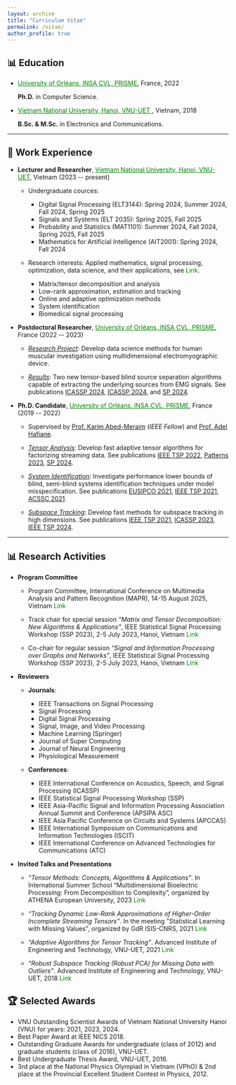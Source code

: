 ```yaml
---
layout: archive
title: "Curriculum Vitae"
permalink: /vitae/
author_profile: true
---
```


## 📊 Education

* <a href="https://www.univ-orleans.fr/fr/prisme/presentation/le-labo" style="color: green; text-decoration: underline; ">University of Orléans, INSA CVL, PRISME</a>, France, 2022

    **Ph.D.** in Computer Science.
      
 * <a href="https://vnu.edu.vn/eng/" style="color: green; text-decoration: underline; ">Vietnam National University, Hanoi, VNU-UET </a>, Vietnam, 2018 

    **B.Sc. & M.Sc.** in Electronics and Communications.

---
## 💼 Work Experience

* **Lecturer and Researcher**, <a href="https://vnu.edu.vn/eng/" style="color: green; text-decoration: underline; ">Vietnam National University, Hanoi, VNU-UET</a>, Vietnam (2023 -- present)
     - Undergraduate cources: 
          - Digital Signal Processing (ELT3144): Spring  2024, Summer 2024, Fall 2024, Spring 2025
          - Signals and Systems (ELT 2035): Spring 2025, Fall 2025
          - Probability and Statistics (MAT1101):  Summer 2024, Fall 2024, Spring 2025, Fall 2025
          - Mathematics for Artificial Intelligence (AIT2001):  Spring 2024, Fall 2024
         

     - Research interests: Applied mathematics, signal processing, optimization, data science, and their applications, see  <a href="https://avitech.uet.vnu.edu.vn/en/tools-for-complex-systems_page/" style="color: green; text-decoration: none; "><i class="fas fa-fw  fa-external-link-square-alt zoom"></i>Link</a>.
          - Matrix/tensor decomposition and analysis
          - Low-rank approximation, estimation and tracking
          - Online and adaptive optimization methods
          - System identification
          - Biomedical signal processing

* **Postdoctoral Researcher**, <a href="https://www.univ-orleans.fr/fr/prisme/presentation/le-labo" style="color: green; text-decoration: underline; ">University of Orléans, INSA CVL, PRISME</a>, France (2022 -- 2023)
  
     - <span style="text-decoration:underline">*Research Project*</span>: Develop data science methods for human muscular investigation using multidimensional electromyographic device.
       
     - <span style="text-decoration:underline">*Results*</span>: Two new tensor-based blind source separation algorithms capable of extracting the underlying sources from EMG signals. See publications [ICASSP 2024](https://ieeexplore.ieee.org/document/10447387),  [ICASSP 2024](https://ieeexplore.ieee.org/document/10447269), and [SP 2024](https://doi.org/10.1016/j.sigpro.2024.109483).
 
* **Ph.D. Candidate**, <a href="https://www.univ-orleans.fr/fr/prisme/presentation/le-labo" style="color: green; text-decoration: underline; ">University of Orléans, INSA CVL, PRISME</a>, France (2019 -- 2022)
 
   - Supervised by [Prof. Karim Abed-Meraim](https://scholar.google.com.vn/citations?user=kiUTN4wAAAAJ&hl=en) (*IEEE Fellow*) and  [Prof. Adel Hafiane](https://scholar.google.com.vn/citations?user=-N_BN4kAAAAJ&hl=en).
    
   - <span style="text-decoration:underline">*Tensor Analysis*</span>: Develop fast adaptive tensor algorithms for factorizing streaming data.  See publications [IEEE TSP 2022](https://ieeexplore.ieee.org/document/9866940), [Patterns 2023](https://www.sciencedirect.com/science/article/pii/S2666389923001046), [SP 2024](https://www.sciencedirect.com/science/article/pii/S0165168423003717).
    		
   - <span style="text-decoration:underline">*System Identification*</span>: Investigate performance lower bounds of blind, semi-blind systems identification techniques under model misspecification.  See publications [EUSIPCO 2021](https://ieeexplore.ieee.org/document/9615921), [IEEE TSP 2021](https://ieeexplore.ieee.org/document/9537597), [ACSSC 2021](https://ieeexplore.ieee.org/document/9723265).
  
   - <span style="text-decoration:underline">*Subspace Tracking*</span>: Develop fast methods for subspace tracking in high dimensions. See publications [IEEE TSP 2021](https://ieeexplore.ieee.org/document/9381678), [ICASSP 2023](https://ieeexplore.ieee.org/document/10094931), [IEEE TSP 2024](https://ieeexplore.ieee.org/document/10379829).
 

---
## 📊  Research Activities

* **Program Committee**

  - Program Committee, International Conference on Multimedia Analysis and Pattern Recognition (MAPR), 14-15 August 2025, Vietnam <a href="https://mapr.uit.edu.vn/" style="color: green; text-decoration: none; "><i class="fas fa-fw  fa-external-link-square-alt zoom"></i>Link</a>
  
   - Track chair for special session *“Matrix and Tensor Decomposition: New Algorithms & Applications”*,  IEEE Statistical Signal Processing Workshop (SSP 2023), 2-5 July 2023, Hanoi, Vietnam <a href="https://www.ssp2023.org/SS3.html" style="color: green; text-decoration: none; "><i class="fas fa-fw  fa-external-link-square-alt zoom"></i>Link</a>

   - Co-chair for regular session *“Signal and Information Processing over Graphs and Networks”*,  IEEE Statistical Signal Processing Workshop (SSP 2023), 2-5 July 2023, Hanoi, Vietnam  <a href="https://www.ssp2023.org/call4papers.html" style="color: green; text-decoration: none; "><i class="fas fa-fw  fa-external-link-square-alt zoom"></i>Link</a>
 
* **Reviewers** 

   - **Journals**: 
      - IEEE Transactions on Signal Processing
      - Signal Processing
      - Digital Signal Processing
      - Signal, Image, and Video Processing
      - Machine Learning (Springer)
      - Journal of Super Computing
      - Journal of Neural Engineering  
      - Physiological Measurement

   - **Conferences**:
      -  IEEE International Conference on Acoustics, Speech, and Signal Processing (ICASSP)
      -  IEEE Statistical Signal Processing Workshop (SSP)
      -  IEEE Asia-Pacific Signal and Information Processing Association Annual Summit and Conference (APSIPA ASC)
      -  IEEE Asia Pacific Conference on Circuits and Systems (APCCAS)
      -  IEEE International Symposium on Communications and Information Technologies (ISCIT)
      -  IEEE International Conference on Advanced Technologies for Communications (ATC)


* **Invited Talks and Presentations**

   - *“Tensor Methods: Concepts, Algorithms & Applications”*. In International Summer School “Multidimensional Bioelectric Processing: From Decomposition to Complexity”, organized by ATHENA European University, 2023 <a href="https://www.lestudium-ias.com/events/multidimensional-bioelectric-processing-decomposition-complexity" style="color: green; text-decoration: none; "><i class="fas fa-fw  fa-external-link-square-alt zoom"></i>Link</a>
     
   - *“Tracking Dynamic Low-Rank Approximations of Higher-Order Incomplete Streaming Tensors”*. In the meeting "Statistical Learning with Missing Values", organized by GdR ISIS-CNRS, 2021 <a href="https://www.gdr-isis.fr/index.php/reunion/464/" style="color: green; text-decoration: none; "><i class="fas fa-fw  fa-external-link-square-alt zoom"></i>Link</a>
     
     
   - *“Adaptive Algorithms for Tensor Tracking”*. Advanced Institute of Engineering and Technology, VNU-UET, 2021  <a href="https://avitech.uet.vnu.edu.vn/avitech-seminar-series-0330pm-tuesday-march-16-msc-le-trung-thanh/" style="color: green; text-decoration: none; "><i class="fas fa-fw  fa-external-link-square-alt zoom"></i>Link</a>  
  
   - *“Robust Subspace Tracking (Robust PCA) for Missing Data with Outliers”*. Advanced Institute of Engineering and Technology, VNU-UET, 2018  <a href="https://avitech.uet.vnu.edu.vn/en/october-23-2018-mr-le-trung-thanh-robust-subspace-tracking-for-incomplete-data-with-outliers/" style="color: green; text-decoration: none; "><i class="fas fa-fw  fa-external-link-square-alt zoom"></i>Link</a>


## 🏆 Selected Awards

   - VNU Outstanding Scientist Awards of Vietnam National University Hanoi (VNU) for years: 2021, 2023, 2024.
   - Best Paper Award at IEEE NICS 2018.
   - Outstanding Graduate Awards for undergraduate (class of 2012) and graduate students (class of 2016), VNU-UET.
   - Best Undergraduate Thesis Award, VNU-UET, 2016.
   - 3rd place at the National Physics Olympiad in Vietnam (VPhO) & 2nd place at the Provincial Excellent Student Contest in Physics, 2012. 
